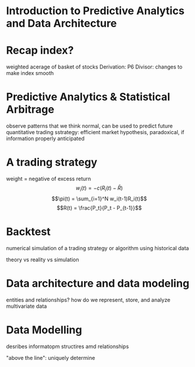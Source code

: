 # Introduction to Predictive Analytics and Data Architecture

# Recap index?
weighted acerage of basket of stocks
Derivation: P6
Divisor: changes to make index smooth

# Predictive Analytics & Statistical Arbitrage
observe patterns that we think normal, can be used to predict future
quantitative trading sstrategy: efficient market hypothesis, paradoxical, if information properly anticipated

# A trading strategy
weight = negative of excess return
$$w_i(t) = -c(R_i(t) - \bar{R})$$
$$\pi(t) = \sum_{i=1}^N w_i(t-1)R_i(t)$$
$$R(t) = \frac{P_t}{P_t - P_{t-1}}$$

# Backtest
numerical simulation of a trading strategy or algorithm 
using historical data

theory vs reality vs simulation

# Data architecture and data modeling
entities and relationships?
how do we represent, store, and analyze multivariate data

# Data Modelling
desribes informatopm structires amd relationships

"above the line": uniquely determine 


